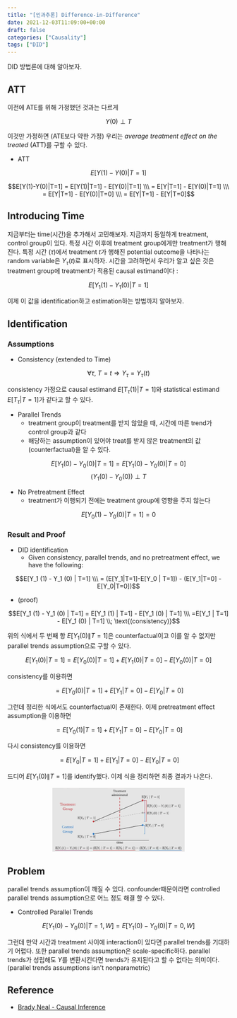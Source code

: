 ```yaml
---
title: "[인과추론] Difference-in-Difference"
date: 2021-12-03T11:09:00+00:00
draft: false
categories: ["Causality"]
tags: ["DID"]
---
```


DID 방법론에 대해 알아보자.

<!--more-->
## ATT
이전에 ATE를 위해 가정했던 것과는 다르게

$$Y(0) \perp T$$

이것만 가정하면 (ATE보다 약한 가정) 우리는 *average treatment effect on the treated* (ATT)를 구할 수 있다.

- ATT

$$E[Y(1)-Y(0)|T=1]$$

$$E[Y(1)-Y(0)|T=1] = E[Y(1)|T=1] - E[Y(0)|T=1] \\\ = E[Y|T=1] - E[Y(0)|T=1] \\\ = E[Y|T=1] - E[Y(0)|T=0] \\\ = E[Y|T=1] - E[Y|T=0]$$

## Introducing Time
지금부터는 time(시간)을 추가해서 고민해보자. 지금까지 동일하게 treatment, control group이 있다. 특정 시간 이후에 treatment group에게만 treatment가 행해진다. 특정 시간 ($\tau$)에서 treatment $t$가 행해진 potential outcome을 나타나는 random variable은 $Y_{\tau}(t)$로 표시하자. 시간을 고려하면서 우리가 알고 싶은 것은 treatment group에 treatment가 적용된 causal estimand이다 : 

$$E[Y_1 (1) - Y_1 (0) | T=1]$$

이제 이 값을 identification하고 estimation하는 방법까지 알아보자.

## Identification

### Assumptions
- Consistency (extended to Time)

$$\forall \tau , \; T=t \Rightarrow Y_{\tau} = Y_{\tau}(t)$$

consistency 가정으로 causal estimand $E[T_{\tau}(1)|T=1]$와 statistical estimand $E[T_{\tau}|T=1]$가 같다고 할 수 있다.

- Parallel Trends
  - treatment group이 treatment를 받지 않았을 때, 시간에 따른 trend가 control group과 같다
  - 해당하는 assumption이 있어야 treat를 받지 않은 treatment의 값(counterfactual)을 알 수 있다.

$$E[Y_1 (0) - Y_0 (0) | T=1] = E[Y_1 (0) - Y_0 (0)|T=0]$$
$$(Y_1(0) - Y_0(0)) \perp T$$

- No Pretreatment Effect
  - treatment가 이행되기 전에는 treatment group에 영향을 주지 않는다

$$E[Y_0 (1) - Y_0 (0) | T=1] = 0$$

### Result and Proof
- DID identification
  - Given consistency,
parallel trends, and no pretreatment effect, we have the following:

$$E[Y_1 (1) - Y_1 (0) | T=1] \\\ = (E[Y_1|T=1]-E[Y_0 | T=1]) - (E[Y_1|T=0] - E[Y_0|T=0])$$

- (proof)

$$E[Y_1 (1) - Y_1 (0) | T=1] = E[Y_1 (1) | T=1] - E[Y_1 (0) | T=1] \\\ =E[Y_1 | T=1] - E[Y_1 (0) | T=1] \\; \text{(consistency)}$$

위의 식에서 두 번째 항 $E[Y_1 (0) \| T=1]$은 counterfactual이고 이를 알 수 없지만 parallel trends assumption으로 구할 수 있다.

$$E[Y_1 (0) | T=1] = E[Y_0 (0) | T=1] + E[Y_1 (0)|T=0] - E[Y_0 (0) | T=0]$$

consistency를 이용하면

$$= E[Y_0 (0) | T=1] + E[Y_1 |T=0] - E[Y_0 | T=0] $$

그런데 정리한 식에서도 counterfactual이 존재한다. 이제 pretreatment effect assumption을 이용하면

$$=E[Y_0 (1) | T=1] + E[Y_1 |T=0] - E[Y_0 | T=0]$$

다시 consistency를 이용하면

$$=E[Y_0 | T=1] + E[Y_1 |T=0] - E[Y_0 | T=0]$$

드디어 $E[Y_1 (0) \| T=1]$를 identify했다. 이제 식을 정리하면 최종 결과가 나온다.

<center>
    <img src="https://github.com/minsoo9506/blog/blob/master/static/blog-imgs/Lec_09_01.PNG?raw=true"  width="300">
</center>

## Problem
parallel trends assumption이 깨질 수 있다. confounder때문이라면 controlled parallel trends assumption으로 어느 정도 해결 할 수 있다.

- Controlled Parallel Trends

$$E[Y_1(0) - Y_0(0)|T=1,W] = E[Y_1(0)-Y_0(0)|T=0,W]$$

그런데 만약 시간과 treatment 사이에 interaction이 있다면 parallel trends를 기대하기 어렵다. 또한 parallel trends assumption은 scale-specific하다. parallel trends가 성립해도 $Y$를 변환시킨다면 trends가 유지된다고 할 수 없다는 의미이다. (parallel trends assumptions isn't nonparametric)

## Reference
- [Brady Neal - Causal Inference](https://www.youtube.com/watch?v=2nDgrNP7XSE&list=PLoazKTcS0RzZ1SUgeOgc6SWt51gfT80N0&index=10)